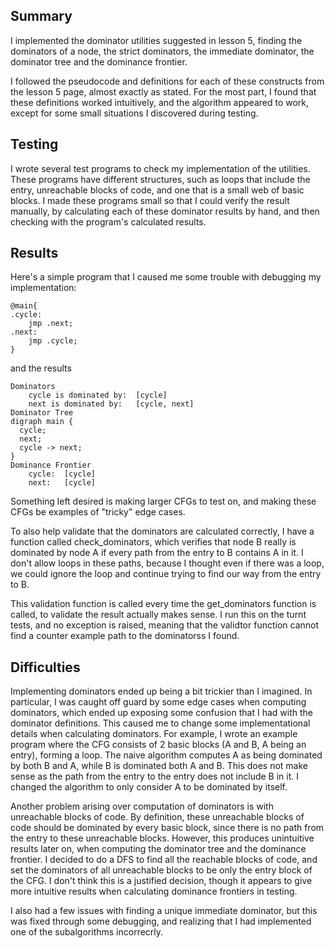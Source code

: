 ## Summary

I implemented the dominator utilities suggested in lesson 5, finding the dominators of a node, the strict dominators, the immediate dominator, the dominator tree and the dominance frontier. 

I followed the pseudocode and definitions for each of these constructs from the lesson 5 page, almost exactly as stated. For the most part, I found that these definitions worked intuitively, and the algorithm appeared to work, except for some small situations I discovered during testing.

## Testing

I wrote several test programs to check my implementation of the utilities. These programs have different structures, such as loops that include the entry, unreachable blocks of code, and one that is a small web of basic blocks. I made these programs small so that I could verify the result manually, by calculating each of these dominator results by hand, and then checking with the program's calculated results.

## Results

Here's a simple program that I caused me some trouble with debugging my implementation:
```
@main{
.cycle:
    jmp .next;
.next:
    jmp .cycle;
}
```
and the results
```
Dominators
	cycle is dominated by:	[cycle]
	next is dominated by:	[cycle, next]
Dominator Tree
digraph main {
  cycle;
  next;
  cycle -> next;
}
Dominance Frontier
	cycle:	[cycle]
	next:	[cycle]
```
Something left desired is making larger CFGs to test on, and making these CFGs be examples of "tricky" edge cases.

To also help validate that the dominators are calculated correctly, I have a function called check_dominators, which verifies that node B really is dominated by node A if every path from the entry to B contains A in it. I don't allow loops in these paths, because I thought even if there was a loop, we could ignore the loop and continue trying to find our way from the entry to B. 

This validation function is called every time the get_dominators function is called, to validate the result actually makes sense. I run this on the turnt tests, and no exception is raised, meaning that the validtor function cannot find a counter example path to the dominatorss I found.

## Difficulties

Implementing dominators ended up being a bit trickier than I imagined. In particular, I was caught off guard by some edge cases when computing dominators, which ended up exposing some confusion that I had with the dominator definitions. This caused me to change some implementational details when calculating dominators. For example, I wrote an example program where the CFG consists of 2 basic blocks (A and B, A being an entry), forming a loop. The naive algorithm computes A as being dominated by both B and A, while B is dominated both A and B. This does not make sense as the path from the entry to the entry does not include B in it. I changed the algorithm to only consider A to be dominated by itself. 

Another problem arising over computation of dominators is with unreachable blocks of code. By definition, these unreachable blocks of code should be dominated by every basic block, since there is no path from the entry to these unreachable blocks. However, this produces unintuitive results later on, when computing the dominator tree and the dominance frontier. I decided to do a DFS to find all the reachable blocks of code, and set the dominators of all unreachable blocks to be only the entry block of the CFG. I don't think this is a justified decision, though it appears to give more intuitive results when calculating dominance frontiers in testing.

I also had a few issues with finding a unique immediate dominator, but this was fixed through some debugging, and realizing that I had implemented one of the subalgorithms incorrecrly. 